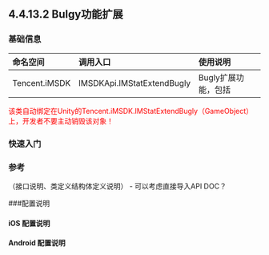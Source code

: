 ## 4.4.13.2 Bulgy功能扩展

### 基础信息

| 命名空间 | 调用入口 |使用说明|
| :-- |:-- |:--|
| Tencent.iMSDK | IMSDKApi.IMStatExtendBugly |Bugly扩展功能，包括|


<font color=red>该类自动绑定在Unity的Tencent.iMSDK.IMStatExtendBugly（GameObject）上，开发者不要主动销毁该对象！</font>

### 快速入门

### 参考
（接口说明、类定义结构体定义说明） -  可以考虑直接导入API DOC？

###配置说明 

#### iOS 配置说明 

#### Android 配置说明
